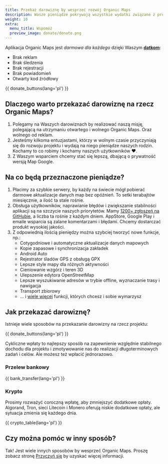 ```yaml
---
title: Przekaż darowiznę by wesprzeć rozwój Organic Maps
description: Wasze pieniądze pokrywają wszystkie wydatki związane z projektem i motywują nas do ulepszania Organic Maps
weight: 10
extra:
  menu_title: Wspomóż
  preview_image: donate/donate.png
---
```


Aplikacja Organic Maps jest _darmowa dla każdego_ dzięki Waszym **[datkom][stripe]**:

- Brak reklam
- Brak śledzenia
- Brak rejestracji
- Brak powiadomień
- Otwarty kod źródłowy

{{ donate_buttons(lang='pl') }}

## Dlaczego warto przekazać darowiznę na rzecz Organic Maps?

1. Polegamy na Waszych darowiznach by realizować naszą misję, polegającą na utrzymaniu otwartego i wolnego Organic Maps.
   Oraz wolnego od reklam.
2. Jesteśmy kilkoma entuzjastami, którzy w wolnym czasie przyczyniają się do rozwoju projektu i wydają na niego pieniądze naszych rodzin.
   Kochamy to co robimy i kochamy naszych użytkowników ❤️.
3. Z Waszym wsparciem chcemy stać się lepszą, dbającą o prywatność wersją Map Google.

## Na co będą przeznaczone pieniądze?

1. Płacimy za szybkie serwery, by każdy na świecie mógł pobierać darmowe aktualizacje danych map bez opóźnień.
   To setki terabajtów miesięcznie, a ilość ta stale rośnie.
2. Obsługa użytkowników, naprawianie błędów i zwiększanie stabilności aplikacji są na szczycie naszych priorytetów.
   Mamy [1200+ zgłoszeń na GitHubie][github issues], a liczba ta rośnie z każdym dniem.
   AppStore, Google Play i emaile wsparcia są zalane komentarzami i błędami. Chcemy dostarczać produkt wysokiej jakości.
3. Z odpowiednią ilością pieniędzy można szybciej tworzyć nowe funkcje, np.:
   - Cotygodniowe i automatyczne aktualizacje danych mapowych
   - Kopie zapasowe i synchronizacja zakładek
   - Android Auto
   - Rejestrator śladów GPS z obsługą GPX
   - Lepsze style mapy dla różnych aktywności
   - Cieniowanie wzgórz i teren 3D
   - Ulepszenie edytora OpenStreetMap
   - Lepsze wyszukiwanie adresów w trybie offline, wyznaczanie trasy i nawigacja
   - Transport zbiorowy
   - … i [wiele więcej][github issues] funkcji, których chcesz i sobie wymarzysz

## Jak przekazać darowiznę?

Istnieje wiele sposobów na przekazanie darowizny na rzecz projektu:

{{ donate_buttons(lang='pl') }}

Cykliczne wpłaty to najlepszy sposób na zapewnienie względnie stabilnego dochodu dla
projektu i zmotywowanie nas do realizacji długoterminowych zadań i celów. Ale możesz też
wpłacić jednorazowo.

### Przelew bankowy

{{ bank_transfer(lang='pl') }}

### Krypto

Prosimy rozważyć coroczną wpłatę, aby zmniejszyć dodatkowe opłaty. Algorand, Tron,
sieci Litecoin i Monero oferują niskie dodatkowe opłaty, ale sytuacja zmienia się każdego dnia.

{{ crypto_table(lang='pl') }}

## Czy można pomóc w inny sposób?

Tak! Jest wiele innych sposobów by wesprzeć Organic Maps. Proszę zobacz
stronę [Przyczyń się](@/support-us/index.pl.md) by uzyskać więcej informacji.

[stripe]: https://donate.organicmaps.app/ "Wspomóż przez Stripe"
[github issues]: https://github.com/organicmaps/organicmaps/issues "Zgłoszenia GitHub"
